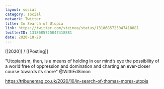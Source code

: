 ```yaml
---
layout: social
category: social
network: Twitter
title: In Search of Utopia
link: https://twitter.com/steinea/status/1318685725047418881
twitterID: 1318685725047418881
date: 2020-10-20
---
```


[[2020]] / [[Posting]]

"Utopianism, then, is a means of holding in our mind’s eye the possibility of a world free of oppression and domination and charting an ever-closer course towards its shore" @WithEdSimon

<https://tribunemag.co.uk/2020/10/in-search-of-thomas-mores-utopia>
